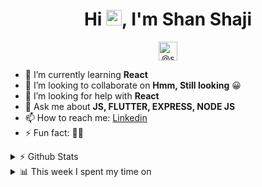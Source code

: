 <h1 align="center">Hi <img src="https://media.giphy.com/media/hvRJCLFzcasrR4ia7z/giphy.gif" width="25px">, I'm Shan Shaji </h1>
<p align="center">

<a href="https://shan-shaji.medium.com/" target="blank">
<img align="center" src="https://cdn.jsdelivr.net/npm/simple-icons@3.0.1/icons/medium.svg" alt="@shan-shaji" height="30" width="30" />
</a>
</p>

<!-- - 🔭 I’m currently working on **Nothing** -->

- 🌱 I’m currently learning **React** 
- 👯 I’m looking to collaborate on **Hmm, Still looking** :grinning:
- 🤔 I’m looking for help with **React**
- 💬 Ask me about **JS, FLUTTER, EXPRESS, NODE JS**
- 📫 How to reach me: [Linkedin](https://www.linkedin.com/in/shan-shaji)
- ⚡ Fun fact: 🤷‍♂️

<details>
    <summary>⚡ Github Stats</summary>
<img src ="https://github-readme-stats.vercel.app/api?username=shan-shaji&count_private=true&show_icons=true">

</details>

<details>
<summary> 📊 This week I spent my time on </summary>

![Wakatime stats](https://github-readme-stats-taupe-two.vercel.app/api/wakatime?username=shanshaji&hide_title=true&hide_border=true&langs_count=5)

</details>
